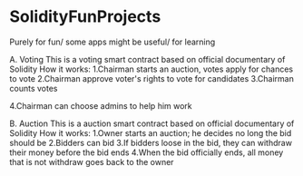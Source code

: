 # SolidityFunProjects
Purely for fun/ some apps might be useful/ for learning

A. Voting
This is a voting smart contract based on official documentary of Solidity
How it works:
1.Chairman starts an auction, votes apply for chances to vote
2.Chairman approve voter's rights to vote for candidates
3.Chairman counts votes

4.Chairman can choose admins to help him work


B. Auction
This is a auction smart contract based on official documentary of Solidity
How it works:
1.Owner starts an auction; he decides no long the bid should be
2.Bidders can bid
3.If bidders loose in the bid, they can withdraw their money before the bid ends
4.When the bid officially ends, all money that is not withdraw goes back to the owner